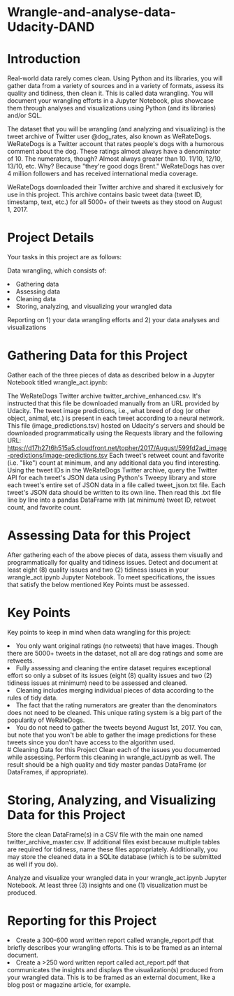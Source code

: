 # Wrangle-and-analyse-data-Udacity-DAND

# Introduction
Real-world data rarely comes clean. Using Python and its libraries, you will gather data from a variety of sources and in a variety of formats, assess its quality and tidiness, then clean it. This is called data wrangling. You will document your wrangling efforts in a Jupyter Notebook, plus showcase them through analyses and visualizations using Python (and its libraries) and/or SQL.

The dataset that you will be wrangling (and analyzing and visualizing) is the tweet archive of Twitter user @dog_rates, also known as WeRateDogs. WeRateDogs is a Twitter account that rates people's dogs with a humorous comment about the dog. These ratings almost always have a denominator of 10. The numerators, though? Almost always greater than 10. 11/10, 12/10, 13/10, etc. Why? Because "they're good dogs Brent." WeRateDogs has over 4 million followers and has received international media coverage.

WeRateDogs downloaded their Twitter archive and shared it exclusively for use in this project. This archive contains basic tweet data (tweet ID, timestamp, text, etc.) for all 5000+ of their tweets as they stood on August 1, 2017.



# Project Details
Your tasks in this project are as follows:

Data wrangling, which consists of:

<li>Gathering data</li>
<li>Assessing data</li>
<li>Cleaning data</li>
<li>Storing, analyzing, and visualizing your wrangled data</li>

Reporting on 1) your data wrangling efforts and 2) your data analyses and visualizations

# Gathering Data for this Project
Gather each of the three pieces of data as described below in a Jupyter Notebook titled wrangle_act.ipynb:

The WeRateDogs Twitter archive twitter_archive_enhanced.csv. It's instructed that this file be downloaded manually from an URL provided by Udacity.
The tweet image predictions, i.e., what breed of dog (or other object, animal, etc.) is present in each tweet according to a neural network. This file (image_predictions.tsv) hosted on Udacity's servers and should be downloaded programmatically using the Requests library and the following URL: https://d17h27t6h515a5.cloudfront.net/topher/2017/August/599fd2ad_image-predictions/image-predictions.tsv
Each tweet's retweet count and favorite (i.e. "like") count at minimum, and any additional data you find interesting. Using the tweet IDs in the WeRateDogs Twitter archive, query the Twitter API for each tweet's JSON data using Python's Tweepy library and store each tweet's entire set of JSON data in a file called tweet_json.txt file. Each tweet's JSON data should be written to its own line. Then read this .txt file line by line into a pandas DataFrame with (at minimum) tweet ID, retweet count, and favorite count.
# Assessing Data for this Project
After gathering each of the above pieces of data, assess them visually and programmatically for quality and tidiness issues. Detect and document at least eight (8) quality issues and two (2) tidiness issues in your wrangle_act.ipynb Jupyter Notebook. To meet specifications, the issues that satisfy the below mentioned Key Points must be assessed.

# Key Points
Key points to keep in mind when data wrangling for this project:

<li>You only want original ratings (no retweets) that have images. Though there are 5000+ tweets in the dataset, not all are dog ratings and some are retweets.</li>
<li>Fully assessing and cleaning the entire dataset requires exceptional effort so only a subset of its issues (eight (8) quality issues and two (2) tidiness issues at minimum) need to be assessed and cleaned.</li>
<li>Cleaning includes merging individual pieces of data according to the rules of tidy data.</li>
<li>The fact that the rating numerators are greater than the denominators does not need to be cleaned. This unique rating system is a big part of the popularity of WeRateDogs.</li>
<li>You do not need to gather the tweets beyond August 1st, 2017. You can, but note that you won't be able to gather the image predictions for these tweets since you don't have access to the algorithm used.</li>
# Cleaning Data for this Project
Clean each of the issues you documented while assessing. Perform this cleaning in wrangle_act.ipynb as well. The result should be a high quality and tidy master pandas DataFrame (or DataFrames, if appropriate).

# Storing, Analyzing, and Visualizing Data for this Project
Store the clean DataFrame(s) in a CSV file with the main one named twitter_archive_master.csv. If additional files exist because multiple tables are required for tidiness, name these files appropriately. Additionally, you may store the cleaned data in a SQLite database (which is to be submitted as well if you do).

Analyze and visualize your wrangled data in your wrangle_act.ipynb Jupyter Notebook. At least three (3) insights and one (1) visualization must be produced.

# Reporting for this Project
<li>Create a 300-600 word written report called wrangle_report.pdf that briefly describes your wrangling efforts. This is to be framed as an internal document.</li>

<li>Create a >250 word written report called act_report.pdf that communicates the insights and displays the visualization(s) produced from your wrangled data. This is to be framed as an external document, like a blog post or magazine article, for example.</li>
